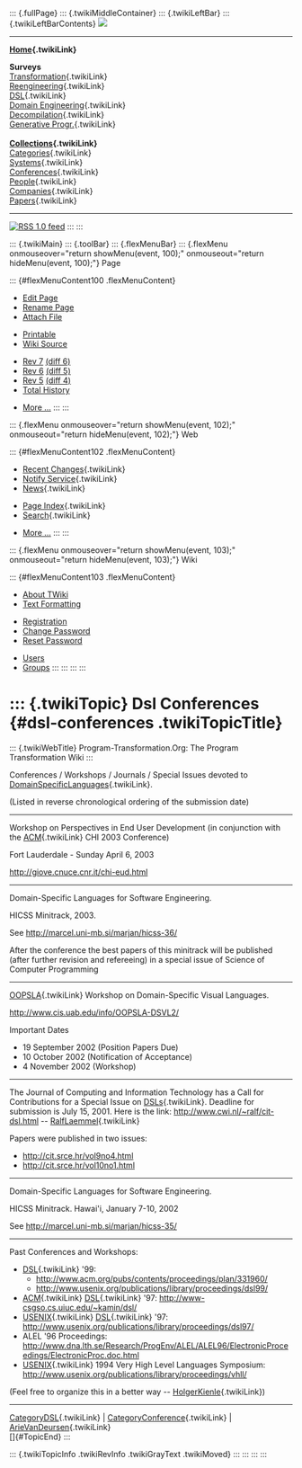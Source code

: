 ::: {.fullPage}
::: {.twikiMiddleContainer}
::: {.twikiLeftBar}
::: {.twikiLeftBarContents}
![](../pub/transformation.gif)

------------------------------------------------------------------------

**[Home](WebHome){.twikiLink}**

**Surveys**\
[Transformation](ProgramTransformation){.twikiLink}\
[Reengineering](ReengineeringWiki){.twikiLink}\
[DSL](DomainSpecificLanguages){.twikiLink}\
[Domain Engineering](DomainEngineering){.twikiLink}\
[Decompilation](DeCompilation){.twikiLink}\
[Generative Progr.](GenerativeProgrammingWiki){.twikiLink}\
\
**[Collections](CategoryCollection){.twikiLink}**\
[Categories](CategoryCategory){.twikiLink}\
[Systems](TransformationSystems){.twikiLink}\
[Conferences](TransformationConferences){.twikiLink}\
[People](TransformationPeople){.twikiLink}\
[Companies](TransformationCompanies){.twikiLink}\
[Papers](CategoryPaper){.twikiLink}

------------------------------------------------------------------------

[![](../pub/rss.gif "RSS 1.0 feed")](WebRss@skin=rss)
:::
:::

::: {.twikiMain}
::: {.toolBar}
::: {.flexMenuBar}
::: {.flexMenu onmouseover="return showMenu(event, 100);" onmouseout="return hideMenu(event, 100);"}
Page

::: {#flexMenuContent100 .flexMenuContent}
-   [Edit
    Page](http://www.program-transformation.org/edit/Transform/DslConferences?t=1536826283)
-   [Rename
    Page](http://www.program-transformation.org/rename/Transform/DslConferences)
-   [Attach
    File](http://www.program-transformation.org/attach/Transform/DslConferences)

<!-- -->

-   [Printable](http://www.program-transformation.org/view/Transform/DslConferences?skin=print.pattern)
-   [Wiki
    Source](http://www.program-transformation.org/view/Transform/DslConferences?skin=text&raw=on&contenttype=text/plain)

<!-- -->

-   [Rev
    7](http://www.program-transformation.org/view/Transform/DslConferences?rev=1.7)
    [(diff 6)](http://www.program-transformation.org/rdiff/Transform/DslConferences?rev1=1.7&rev2=1.6)
-   [Rev
    6](http://www.program-transformation.org/view/Transform/DslConferences?rev=1.6)
    [(diff 5)](http://www.program-transformation.org/rdiff/Transform/DslConferences?rev1=1.6&rev2=1.5)
-   [Rev
    5](http://www.program-transformation.org/view/Transform/DslConferences?rev=1.5)
    [(diff 4)](http://www.program-transformation.org/rdiff/Transform/DslConferences?rev1=1.5&rev2=1.4)
-   [Total
    History](http://www.program-transformation.org/rdiff/Transform/DslConferences)

<!-- -->

-   [More
    \...](http://www.program-transformation.org/oops/Transform/DslConferences?template=oopsmore&param1=1.7&param2=1.7)
:::
:::

::: {.flexMenu onmouseover="return showMenu(event, 102);" onmouseout="return hideMenu(event, 102);"}
Web

::: {#flexMenuContent102 .flexMenuContent}
-   [Recent Changes](WebChanges){.twikiLink}
-   [Notify Service](WebNotify){.twikiLink}
-   [News](WebNews){.twikiLink}

<!-- -->

-   [Page Index](WebIndex){.twikiLink}
-   [Search](WebSearch){.twikiLink}

<!-- -->

-   [More
    \...](http://www.program-transformation.org/oops/Transform/DslConferences?template=oopsmore&param1=1.7&param2=1.7)
:::
:::

::: {.flexMenu onmouseover="return showMenu(event, 103);" onmouseout="return hideMenu(event, 103);"}
Wiki

::: {#flexMenuContent103 .flexMenuContent}
-   [About
    TWiki](http://www.program-transformation.org/view/TWiki/WebHome)
-   [Text
    Formatting](http://www.program-transformation.org/view/TWiki/TextFormattingRules)

<!-- -->

-   [Registration](http://www.program-transformation.org/view/TWiki/TWikiRegistration)
-   [Change
    Password](http://www.program-transformation.org/view/TWiki/ChangePassword)
-   [Reset
    Password](http://www.program-transformation.org/view/TWiki/ResetPassword)

<!-- -->

-   [Users](http://www.program-transformation.org/view/Main/TWikiUsers)
-   [Groups](http://www.program-transformation.org/view/Main/TWikiGroups)
:::
:::
:::
:::

::: {.twikiTopic}
Dsl Conferences {#dsl-conferences .twikiTopicTitle}
===============

::: {.twikiWebTitle}
Program-Transformation.Org: The Program Transformation Wiki
:::

Conferences / Workshops / Journals / Special Issues devoted to
[DomainSpecificLanguages](DomainSpecificLanguages){.twikiLink}.

(Listed in reverse chronological ordering of the submission date)

------------------------------------------------------------------------

Workshop on Perspectives in End User Development (in conjunction with
the [ACM](ACM){.twikiLink} CHI 2003 Conference)

Fort Lauderdale - Sunday April 6, 2003

<http://giove.cnuce.cnr.it/chi-eud.html>

------------------------------------------------------------------------

Domain-Specific Languages for Software Engineering.

HICSS Minitrack, 2003.

See <http://marcel.uni-mb.si/marjan/hicss-36/>

After the conference the best papers of this minitrack will be published
(after further revision and refereeing) in a special issue of Science of
Computer Programming

------------------------------------------------------------------------

[OOPSLA](OOPSLA){.twikiLink} Workshop on Domain-Specific Visual
Languages.

<http://www.cis.uab.edu/info/OOPSLA-DSVL2/>

Important Dates

-   19 September 2002 (Position Papers Due)
-   10 October 2002 (Notification of Acceptance)
-   4 November 2002 (Workshop)

------------------------------------------------------------------------

The Journal of Computing and Information Technology has a Call for
Contributions for a Special Issue on [DSLs](DSLs){.twikiLink}. Deadline
for submission is July 15, 2001. Here is the link:
<http://www.cwi.nl/~ralf/cit-dsl.html> \--
[RalfLaemmel](RalfLaemmel){.twikiLink}

Papers were published in two issues:

-   <http://cit.srce.hr/vol9no4.html>
-   <http://cit.srce.hr/vol10no1.html>

------------------------------------------------------------------------

Domain-Specific Languages for Software Engineering.

HICSS Minitrack. Hawai\'i, January 7-10, 2002

See <http://marcel.uni-mb.si/marjan/hicss-35/>

------------------------------------------------------------------------

Past Conferences and Workshops:

-   [DSL](DSL){.twikiLink} \'99:
    -   <http://www.acm.org/pubs/contents/proceedings/plan/331960/>
    -   <http://www.usenix.org/publications/library/proceedings/dsl99/>
-   [ACM](ACM){.twikiLink} [DSL](DSL){.twikiLink} \'97:
    <http://www-csgso.cs.uiuc.edu/~kamin/dsl/>
-   [USENIX](USENIX){.twikiLink} [DSL](DSL){.twikiLink} \'97:
    <http://www.usenix.org/publications/library/proceedings/dsl97/>
-   ALEL \'96 Proceedings:
    <http://www.dna.lth.se/Research/ProgEnv/ALEL/ALEL96/ElectronicProceedings/ElectronicProc.doc.html>
-   [USENIX](USENIX){.twikiLink} 1994 Very High Level Languages
    Symposium:
    <http://www.usenix.org/publications/library/proceedings/vhll/>

(Feel free to organize this in a better way \--
[HolgerKienle](HolgerKienle){.twikiLink})

------------------------------------------------------------------------

[CategoryDSL](CategoryDSL){.twikiLink} \|
[CategoryConference](CategoryConference){.twikiLink} \|
[ArieVanDeursen](ArieVanDeursen){.twikiLink}\
[]{#TopicEnd}
:::

::: {.twikiTopicInfo .twikiRevInfo .twikiGrayText .twikiMoved}
:::
:::
:::
:::
